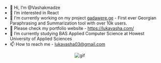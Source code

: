 - 👋 Hi, I’m @Vashakmadze
- 👀 I’m interested in React
- 📖 I'm currently working on my project [gadawere.ge](https://gadawere.ge/) - First ever Georgian Paraphrasing and Summarization tool with over 10k users.
- 💼 Please check my portfolio website - https://lukavasha.com/
- 🌱 I’m currently studying BAS Applied Computer Science at Howest University of Applied Sciences
- 📫 How to reach me - lukavasha03@gmail.com

<p align="center">
  <img src="https://media2.giphy.com/media/CuuSHzuc0O166MRfjt/giphy.gif?cid=ecf05e478e8b3nl2k6hvojucbxsukc2554j3zxqgrrc4sowf&rid=giphy.gif&ct=g" alt="gif" />
</p>


<!---
Vashakmadze/Vashakmadze is a ✨ special ✨ repository because its `README.md` (this file) appears on your GitHub profile.
You can click the Preview link to take a look at your changes.
--->
